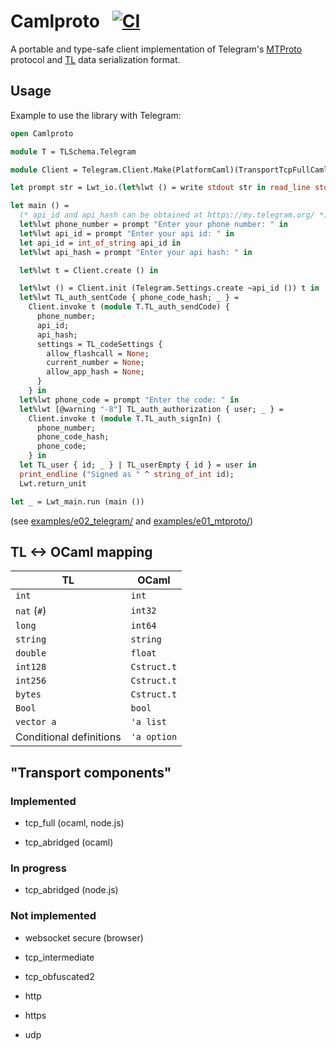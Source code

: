 # Camlproto &nbsp; [![CI](https://github.com/Bannerets/camlproto/workflows/Build%20and%20test/badge.svg)](https://github.com/Bannerets/camlproto/actions?query=workflow%3A%22Build+and+test%22)

A portable and type-safe client implementation of Telegram's [MTProto][] protocol and [TL][] data serialization format.

[MTProto]: https://core.telegram.org/mtproto
[TL]: https://core.telegram.org/mtproto/TL

## Usage

Example to use the library with Telegram:

```ocaml
open Camlproto

module T = TLSchema.Telegram

module Client = Telegram.Client.Make(PlatformCaml)(TransportTcpFullCaml)

let prompt str = Lwt_io.(let%lwt () = write stdout str in read_line stdin)

let main () =
  (* api_id and api_hash can be obtained at https://my.telegram.org/ *)
  let%lwt phone_number = prompt "Enter your phone number: " in
  let%lwt api_id = prompt "Enter your api id: " in
  let api_id = int_of_string api_id in
  let%lwt api_hash = prompt "Enter your api hash: " in

  let%lwt t = Client.create () in

  let%lwt () = Client.init (Telegram.Settings.create ~api_id ()) t in
  let%lwt TL_auth_sentCode { phone_code_hash; _ } =
    Client.invoke t (module T.TL_auth_sendCode) {
      phone_number;
      api_id;
      api_hash;
      settings = TL_codeSettings {
        allow_flashcall = None;
        current_number = None;
        allow_app_hash = None;
      }
    } in
  let%lwt phone_code = prompt "Enter the code: " in
  let%lwt [@warning "-8"] TL_auth_authorization { user; _ } =
    Client.invoke t (module T.TL_auth_signIn) {
      phone_number;
      phone_code_hash;
      phone_code;
    } in
  let TL_user { id; _ } | TL_userEmpty { id } = user in
  print_endline ("Signed as " ^ string_of_int id);
  Lwt.return_unit

let _ = Lwt_main.run (main ())
```

(see [examples/e02_telegram/](examples/e02_telegram/) and [examples/e01_mtproto/](examples/e01_mtproto/))

## TL <-> OCaml mapping

| TL                       | OCaml            |
|--------------------------|------------------|
| `int`                    | `int`            |
| `nat` (`#`)              | `int32`          |
| `long`                   | `int64`          |
| `string`                 | `string`         |
| `double`                 | `float`          |
| `int128`                 | `Cstruct.t`      |
| `int256`                 | `Cstruct.t`      |
| `bytes`                  | `Cstruct.t`      |
| `Bool`                   | `bool`           |
| `vector a`               | `'a list`        |
| Conditional definitions  | `'a option`      |

## "Transport components"

### Implemented

- tcp_full (ocaml, node.js)

- tcp_abridged (ocaml)

### In progress

- tcp_abridged (node.js)

### Not implemented

- websocket secure (browser)

- tcp_intermediate

- tcp_obfuscated2

- http

- https

- udp
